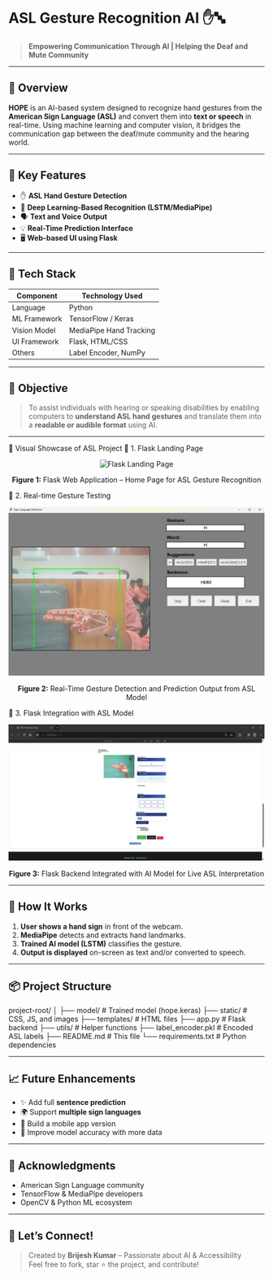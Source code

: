 #  ASL Gesture Recognition AI ✋🔤

> **Empowering Communication Through AI | Helping the Deaf and Mute Community**

---

## 🧠 Overview

**HOPE** is an AI-based system designed to recognize hand gestures from the **American Sign Language (ASL)** and convert them into **text or speech** in real-time. Using machine learning and computer vision, it bridges the communication gap between the deaf/mute community and the hearing world.

---

## 🌟 Key Features

- ✋ **ASL Hand Gesture Detection**
- 🧠 **Deep Learning-Based Recognition (LSTM/MediaPipe)**
- 🗣️ **Text and Voice Output**
- 💡 **Real-Time Prediction Interface**
- 🖥️ **Web-based UI using Flask**

---

## 🔧 Tech Stack

| Component       | Technology Used         |
|----------------|--------------------------|
| Language        | Python                   |
| ML Framework    | TensorFlow / Keras       |
| Vision Model    | MediaPipe Hand Tracking  |
| UI Framework    | Flask, HTML/CSS          |
| Others          | Label Encoder, NumPy     |

---

## 🎯 Objective

> To assist individuals with hearing or speaking disabilities by enabling computers to **understand ASL hand gestures** and translate them into a **readable or audible format** using AI.

---

📸 Visual Showcase of ASL Project
🚀 1. Flask Landing Page
<p align="center"> <img src="assets/asl landing page.png" alt="Flask Landing Page" width="600"/> </p> <p align="center"> <b>Figure 1:</b> Flask Web Application – Home Page for ASL Gesture Recognition </p>
🧪 2. Real-time Gesture Testing
<p align="center"> <img src="assets/Testing image.png" alt="ASL Model Testing" width="600"/> </p> <p align="center"> <b>Figure 2:</b> Real-Time Gesture Detection and Prediction Output from ASL Model </p>
🔄 3. Flask Integration with ASL Model
<p align="center"> <img src="assets/flask_app.png" alt="ASL Flask Integration" width="600"/> </p> <p align="center"> <b>Figure 3:</b> Flask Backend Integrated with AI Model for Live ASL Interpretation </p>

---

## 🚀 How It Works

1. **User shows a hand sign** in front of the webcam.
2. **MediaPipe** detects and extracts hand landmarks.
3. **Trained AI model (LSTM)** classifies the gesture.
4. **Output is displayed** on-screen as text and/or converted to speech.

---

## 📦 Project Structure

project-root/
│
├── model/ # Trained model (hope.keras)
├── static/ # CSS, JS, and images
├── templates/ # HTML files
├── app.py # Flask backend
├── utils/ # Helper functions
├── label_encoder.pkl # Encoded ASL labels
├── README.md # This file
└── requirements.txt # Python dependencies

---

## 📈 Future Enhancements

- ✨ Add full **sentence prediction**
- 🌍 Support **multiple sign languages**
- 📱 Build a mobile app version
- 🧪 Improve model accuracy with more data

---

## 🙌 Acknowledgments

- American Sign Language community
- TensorFlow & MediaPipe developers
- OpenCV & Python ML ecosystem

---

## 🤝 Let’s Connect!

> Created by **Brijesh Kumar** – Passionate about AI & Accessibility  
> Feel free to fork, star ⭐ the project, and contribute!
